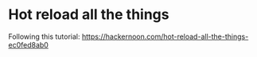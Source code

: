 # Hot reload all the things

Following this tutorial: https://hackernoon.com/hot-reload-all-the-things-ec0fed8ab0
